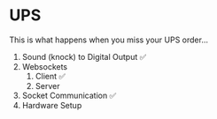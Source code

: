 # UPS
This is what happens when you miss your UPS order...
<ol>
  <li>Sound (knock) to Digital Output ✅</li>
  <li>Websockets
    <ol>
      <li>Client ✅</li>    
      <li>Server</li>    
    </ol>
  </li>
  <li>Socket Communication ✅</li>
  <li>Hardware Setup</li>    
